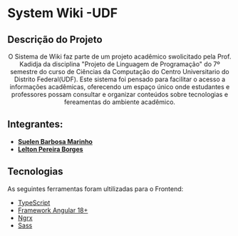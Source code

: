 # System Wiki -UDF
## Descrição do Projeto
<p align="center"> O Sistema de Wiki faz parte de um projeto acadêmico swolicitado pela Prof. Kadidja da disciplina "Projeto de Linguagem de Programação"
do 7º semestre do curso de Ciências da Computação do Centro Universitario do Distrito Federal(UDF). Este sistema foi pensado para facilitar o acesso a informações
acadêmicas, oferecendo um espaço único onde estudantes e professores possam consultar e organizar conteúdos sobre tecnologias e fereamentas do ambiente acadêmico.

## Integrantes: 

- **[Suelen Barbosa Marinho](https://github.com/suelenmarinho)**
- **[Lelton Pereira Borges](https://github.com/leltonborges)**

 ## Tecnologias 

  As seguintes ferramentas foram ultilizadas para o Frontend: 
  
 - [TypeScript](https://www.typescriptlang.org/)
 - [Framework Angular 18+](https://angular.dev/)
 - [Ngrx](https://ngrx.io/)
 - [Sass](https://sass-lang.com/)
